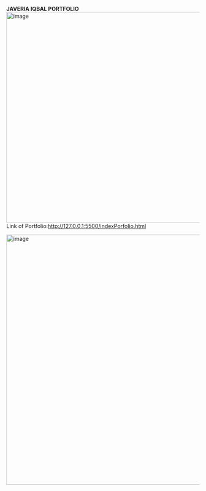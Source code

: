 **JAVERIA IQBAL PORTFOLIO**
<img width="1343" height="550" alt="image" src="https://github.com/user-attachments/assets/c1fdd26e-cfcf-4600-981c-70788f84cf6e" />
Link of Portfolio:http://127.0.0.1:5500/indexPorfolio.html

<img width="1355" height="653" alt="image" src="https://github.com/user-attachments/assets/b221cdb2-6fc2-4775-b768-e3aac2fbd659" />


